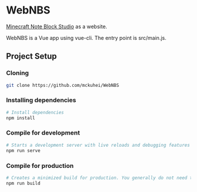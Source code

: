 # WebNBS

[Minecraft Note Block Studio](https://github.com/HielkeMinecraft/OpenNoteBlockStudio) as a website.

WebNBS is a Vue app using vue-cli. The entry point is src/main.js.

## Project Setup

### Cloning

```bash
git clone https://github.com/mckuhei/WebNBS
```

### Installing dependencies

```bash
# Install dependencies
npm install
```

### Compile for development

```bash
# Starts a development server with live reloads and debugging features enabled.
npm run serve
```

### Compile for production

```bash
# Creates a minimized build for production. You generally do not need to do this -- the source is automatically compiled and deployed when a commit is made to master.
npm run build
```
